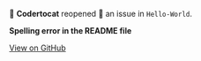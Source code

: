 🐞 **Codertocat** reopened 🤞 an issue in `Hello-World`.

**Spelling error in the README file**

[View on GitHub](https://github.com/Codertocat/Hello-World/issues/1)